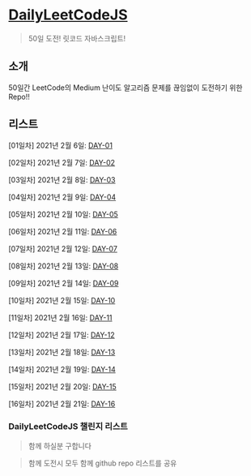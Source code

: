 # [DailyLeetCodeJS](https://creco.today/leetcode)

> 50일 도전! 릿코드 자바스크립트!

## 소개

50일간 LeetCode의 Medium 난이도 알고리즘 문제를 끊임없이 도전하기 위한 Repo!!

## 리스트

[01일차] 2021년 2월 6일: [DAY-01](https://creco.today/leetcode/day-01.md)

[02일차] 2021년 2월 7일: [DAY-02](https://creco.today/leetcode/day-02.md)

[03일차] 2021년 2월 8일: [DAY-03](https://creco.today/leetcode/day-03.md)

[04일차] 2021년 2월 9일: [DAY-04](https://creco.today/leetcode/day-04.md)

[05일차] 2021년 2월 10일: [DAY-05](https://creco.today/leetcode/day-05.md)

[06일차] 2021년 2월 11일: [DAY-06](https://creco.today/leetcode/day-06.md)

[07일차] 2021년 2월 12일: [DAY-07](https://creco.today/leetcode/day-07.md)

[08일차] 2021년 2월 13일: [DAY-08](https://creco.today/leetcode/day-08.md)

[09일차] 2021년 2월 14일: [DAY-09](https://creco.today/leetcode/day-09.md)

[10일차] 2021년 2월 15일: [DAY-10](https://creco.today/leetcode/day-10.md)

[11일차] 2021년 2월 16일: [DAY-11](https://creco.today/leetcode/day-11.md)

[12일차] 2021년 2월 17일: [DAY-12](https://creco.today/leetcode/day-12.md)

[13일차] 2021년 2월 18일: [DAY-13](https://creco.today/leetcode/day-13.md)

[14일차] 2021년 2월 19일: [DAY-14](https://creco.today/leetcode/day-14.md)

[15일차] 2021년 2월 20일: [DAY-15](https://creco.today/leetcode/day-15.md)

[16일차] 2021년 2월 21일: [DAY-16](https://creco.today/leetcode/day-16.md)

### DailyLeetCodeJS 챌린지 리스트

> 함께 하실분 구합니다

> 함께 도전시 모두 함께 github repo 리스트를 공유
